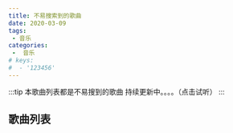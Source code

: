 ```yaml
---
title: 不易搜索到的歌曲
date: 2020-03-09
tags:
 - 音乐
categories:
 -  音乐
# keys:
#  - '123456'
---
```



:::tip
本歌曲列表都是不易搜到的歌曲 持续更新中。。。。（点击试听）
:::

<!--more -->
## 歌曲列表
<music-list />
